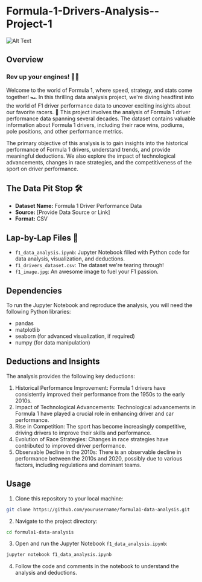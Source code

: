 # Formula-1-Drivers-Analysis--Project-1

![Alt Text](https://media.giphy.com/media/F3JhKaucb9QqSF7bSS/giphy.gif)
## Overview
### Rev up your engines! 🚗💨
Welcome to the world of Formula 1, where speed, strategy, and stats come together! 🏎️ In this thrilling data analysis project, we're diving headfirst into the world of F1 driver performance data to uncover exciting insights about our favorite racers. 🏁
This project involves the analysis of Formula 1 driver performance data spanning several decades. The dataset contains valuable information about Formula 1 drivers, including their race wins, podiums, pole positions, and other performance metrics.

The primary objective of this analysis is to gain insights into the historical performance of Formula 1 drivers, understand trends, and provide meaningful deductions. We also explore the impact of technological advancements, changes in race strategies, and the competitiveness of the sport on driver performance.


## The Data Pit Stop 🛠️

- **Dataset Name:** Formula 1 Driver Performance Data
- **Source:** [Provide Data Source or Link]
- **Format:** CSV

## Lap-by-Lap Files 📂

- `f1_data_analysis.ipynb`: Jupyter Notebook filled with Python code for data analysis, visualization, and deductions.
- `f1_drivers_dataset.csv`: The dataset we're tearing through!
- `f1_image.jpg`: An awesome image to fuel your F1 passion.

## Dependencies

To run the Jupyter Notebook and reproduce the analysis, you will need the following Python libraries:

- pandas
- matplotlib
- seaborn (for advanced visualization, if required)
- numpy (for data manipulation)


## Deductions and Insights

The analysis provides the following key deductions:

1. Historical Performance Improvement: Formula 1 drivers have consistently improved their performance from the 1950s to the early 2010s.
2. Impact of Technological Advancements: Technological advancements in Formula 1 have played a crucial role in enhancing driver and car performance.
3. Rise in Competition: The sport has become increasingly competitive, driving drivers to improve their skills and performance.
4. Evolution of Race Strategies: Changes in race strategies have contributed to improved driver performance.
5. Observable Decline in the 2010s: There is an observable decline in performance between the 2010s and 2020, possibly due to various factors, including regulations and dominant teams.

## Usage

1. Clone this repository to your local machine:

```bash
git clone https://github.com/yourusername/formula1-data-analysis.git
```

2. Navigate to the project directory:

```bash
cd formula1-data-analysis
```

3. Open and run the Jupyter Notebook `f1_data_analysis.ipynb`:

```bash
jupyter notebook f1_data_analysis.ipynb
```

4. Follow the code and comments in the notebook to understand the analysis and deductions.
